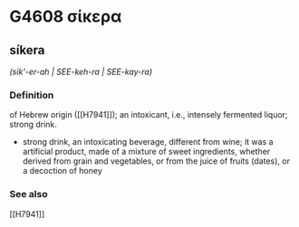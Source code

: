 # G4608 σίκερα

## síkera

_(sik'-er-ah | SEE-keh-ra | SEE-kay-ra)_

### Definition

of Hebrew origin ([[H7941]]); an intoxicant, i.e., intensely fermented liquor; strong drink.

- strong drink, an intoxicating beverage, different from wine; it was a artificial product, made of a mixture of sweet ingredients, whether derived from grain and vegetables, or from the juice of fruits (dates), or a decoction of honey

### See also

[[H7941]]


